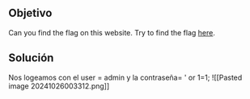## Objetivo
Can you find the flag on this website. Try to find the flag [here](http://saturn.picoctf.net:65329/).


## Solución
Nos logeamos con el user = admin y la contraseña= ' or 1=1;
![[Pasted image 20241026003312.png]]
